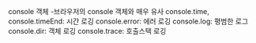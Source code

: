 console 객체
-브라우저의 console 객체와 매우 유사
console.time, console.timeEnd: 시간 로깅
console.error: 에러 로깅
console.log: 평범한 로그
console.dir: 객체 로깅
console.trace: 호출스택 로깅